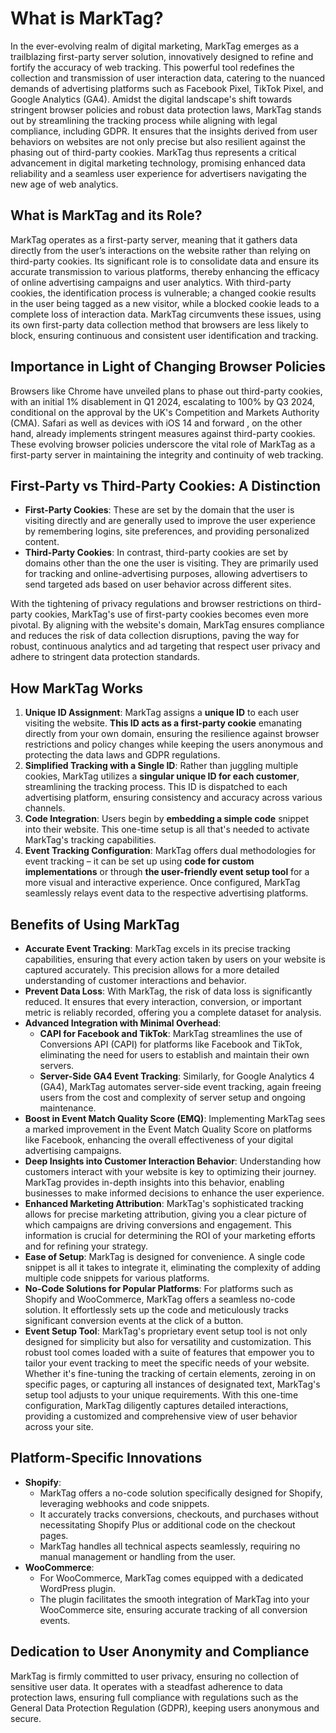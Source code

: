 # What is MarkTag?

In the ever-evolving realm of digital marketing, MarkTag emerges as a trailblazing first-party server solution, innovatively designed to refine and fortify the accuracy of web tracking. This powerful tool redefines the collection and transmission of user interaction data, catering to the nuanced demands of advertising platforms such as Facebook Pixel, TikTok Pixel, and Google Analytics (GA4). Amidst the digital landscape's shift towards stringent browser policies and robust data protection laws, MarkTag stands out by streamlining the tracking process while aligning with legal compliance, including GDPR. It ensures that the insights derived from user behaviors on websites are not only precise but also resilient against the phasing out of third-party cookies. MarkTag thus represents a critical advancement in digital marketing technology, promising enhanced data reliability and a seamless user experience for advertisers navigating the new age of web analytics.

## What is MarkTag and its Role?

MarkTag operates as a first-party server, meaning that it gathers data directly from the user’s interactions on the website rather than relying on third-party cookies. Its significant role is to consolidate data and ensure its accurate transmission to various platforms, thereby enhancing the efficacy of online advertising campaigns and user analytics. With third-party cookies, the identification process is vulnerable; a changed cookie results in the user being tagged as a new visitor, while a blocked cookie leads to a complete loss of interaction data. MarkTag circumvents these issues, using its own first-party data collection method that browsers are less likely to block, ensuring continuous and consistent user identification and tracking.

## Importance in Light of Changing Browser Policies

Browsers like Chrome have unveiled plans to phase out third-party cookies, with an initial 1% disablement in Q1 2024, escalating to 100% by Q3 2024, conditional on the approval by the UK's Competition and Markets Authority (CMA). Safari as well as devices with iOS 14 and forward , on the other hand, already implements stringent measures against third-party cookies. These evolving browser policies underscore the vital role of MarkTag as a first-party server in maintaining the integrity and continuity of web tracking.

## First-Party vs Third-Party Cookies: A Distinction

- **First-Party Cookies**: These are set by the domain that the user is visiting directly and are generally used to improve the user experience by remembering logins, site preferences, and providing personalized content.
- **Third-Party Cookies**: In contrast, third-party cookies are set by domains other than the one the user is visiting. They are primarily used for tracking and online-advertising purposes, allowing advertisers to send targeted ads based on user behavior across different sites.

With the tightening of privacy regulations and browser restrictions on third-party cookies, MarkTag's use of first-party cookies becomes even more pivotal. By aligning with the website's domain, MarkTag ensures compliance and reduces the risk of data collection disruptions, paving the way for robust, continuous analytics and ad targeting that respect user privacy and adhere to stringent data protection standards.

## How MarkTag Works

1. **Unique ID Assignment**: MarkTag assigns a **unique ID** to each user visiting the website. **This ID acts as a first-party cookie** emanating directly from your own domain, ensuring the resilience against browser restrictions and policy changes while keeping the users anonymous and protecting the data laws and GDPR regulations.
2. **Simplified Tracking with a Single ID**: Rather than juggling multiple cookies, MarkTag utilizes a **singular unique ID for each customer**, streamlining the tracking process. This ID is dispatched to each advertising platform, ensuring consistency and accuracy across various channels.
3. **Code Integration**: Users begin by **embedding a simple code** snippet into their website. This one-time setup is all that's needed to activate MarkTag's tracking capabilities.
4. **Event Tracking Configuration**: MarkTag offers dual methodologies for event tracking – it can be set up using **code for custom implementations** or through **the user-friendly event setup tool** for a more visual and interactive experience. Once configured, MarkTag seamlessly relays event data to the respective advertising platforms.

## Benefits of Using MarkTag

- **Accurate Event Tracking**: MarkTag excels in its precise tracking capabilities, ensuring that every action taken by users on your website is captured accurately. This precision allows for a more detailed understanding of customer interactions and behavior.
- **Prevent Data Loss**: With MarkTag, the risk of data loss is significantly reduced. It ensures that every interaction, conversion, or important metric is reliably recorded, offering you a complete dataset for analysis.
- **Advanced Integration with Minimal Overhead**:
  - **CAPI for Facebook and TikTok**: MarkTag streamlines the use of Conversions API (CAPI) for platforms like Facebook and TikTok, eliminating the need for users to establish and maintain their own servers.
  - **Server-Side GA4 Event Tracking**: Similarly, for Google Analytics 4 (GA4), MarkTag automates server-side event tracking, again freeing users from the cost and complexity of server setup and ongoing maintenance.
- **Boost in Event Match Quality Score (EMQ)**: Implementing MarkTag sees a marked improvement in the Event Match Quality Score on platforms like Facebook, enhancing the overall effectiveness of your digital advertising campaigns.
- **Deep Insights into Customer Interaction Behavior**: Understanding how customers interact with your website is key to optimizing their journey. MarkTag provides in-depth insights into this behavior, enabling businesses to make informed decisions to enhance the user experience.
- **Enhanced Marketing Attribution**: MarkTag's sophisticated tracking allows for precise marketing attribution, giving you a clear picture of which campaigns are driving conversions and engagement. This information is crucial for determining the ROI of your marketing efforts and for refining your strategy.
- **Ease of Setup**: MarkTag is designed for convenience. A single code snippet is all it takes to integrate it, eliminating the complexity of adding multiple code snippets for various platforms.
- **No-Code Solutions for Popular Platforms**: For platforms such as Shopify and WooCommerce, MarkTag offers a seamless no-code solution. It effortlessly sets up the code and meticulously tracks significant conversion events at the click of a button.
- **Event Setup Tool**: MarkTag's proprietary event setup tool is not only designed for simplicity but also for versatility and customization. This robust tool comes loaded with a suite of features that empower you to tailor your event tracking to meet the specific needs of your website. Whether it's fine-tuning the tracking of certain elements, zeroing in on specific pages, or capturing all instances of designated text, MarkTag's setup tool adjusts to your unique requirements. With this one-time configuration, MarkTag diligently captures detailed interactions, providing a customized and comprehensive view of user behavior across your site.

## Platform-Specific Innovations

- **Shopify**:
  - MarkTag offers a no-code solution specifically designed for Shopify, leveraging webhooks and code snippets.
  - It accurately tracks conversions, checkouts, and purchases without necessitating Shopify Plus or additional code on the checkout pages.
  - MarkTag handles all technical aspects seamlessly, requiring no manual management or handling from the user.
- **WooCommerce**:
  - For WooCommerce, MarkTag comes equipped with a dedicated WordPress plugin.
  - The plugin facilitates the smooth integration of MarkTag into your WooCommerce site, ensuring accurate tracking of all conversion events.

## Dedication to User Anonymity and Compliance

MarkTag is firmly committed to user privacy, ensuring no collection of sensitive user data. It operates with a steadfast adherence to data protection laws, ensuring full compliance with regulations such as the General Data Protection Regulation (GDPR), keeping users anonymous and secure.
